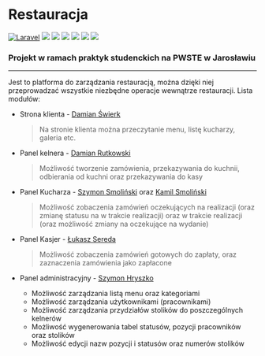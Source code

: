 # Restauracja
[![Laravel](https://img.shields.io/badge/Laravel-8.42.0-green)](https://laravel.com/docs/8.x/)
![](https://img.shields.io/github/languages/top/imielowskia/Restauracja)
![](https://img.shields.io/github/repo-size/imielowskia/Restauracja)
![](https://img.shields.io/tokei/lines/github/imielowskia/Restauracja)
[![](https://img.shields.io/website?down_color=lightgrey&down_message=offline&up_color=blue&up_message=open%20live%20page&url=http%3A%2F%2F89.188.221.231%2FRestauracja%2Frestaurant%2Fpublic%2F)](http://89.188.221.231/Restauracja/restaurant/public/)
[![](https://img.shields.io/github/contributors-anon/imielowskia/Restauracja)](https://tinyl.io/4DY5)
[![](https://img.shields.io/github/last-commit/imielowskia/Restauracja)](https://tinyl.io/4DY5)
### Projekt w ramach praktyk studenckich na PWSTE w Jarosławiu
--- 

Jest to platforma do zarządzania restauracją, można dzięki niej przeprowadzać wszystkie niezbędne operacje wewnątrze restauracji. Lista modułów: 
- Strona klienta - [Damian Świerk](https://github.com/DamianSwierk) 
  > Na stronie klienta można przeczytanie menu, listę kucharzy, galeria etc.

- Panel kelnera - [Damian Rutkowski](https://github.com/cryptondr)
  > Możliwość tworzenie zamówienia, przekazywania do kuchnii, odbierania od kuchni oraz przekazywania do kasy

- Panel Kucharza - [Szymon Smoliński](https://github.com/smolinskiszymon) oraz [Kamil Smoliński](https://github.com/KamilSmolinski)
  > Możliwość zobaczenia zamówień oczekujących na realizacji (oraz zmianę statusu na w trakcie realizacji) oraz w trakcie realizacji (oraz możliwość zmiany na oczekujące na wydanie)

- Panel Kasjer - [Łukasz Sereda](https://github.com/Lukasz-Sereda)
  > Możliwość zobaczenia zamówień gotowych do zapłaty, oraz zaznaczenia zamówienia jako zapłacone

- Panel administracyjny - [Szymon Hryszko](https://github.com/Shirobachi)
  - Możliwość zarządzania listą menu oraz kategoriami
  - Możliwość zarządzania użytkownikami (pracownikami)
  - Możliwość zarządzania przydziałów stolików do poszczególnych kelnerów
  - Możliwość wygenerowania tabel statusów, pozycji pracowników oraz stolików
  - Możliwość edycji nazw pozycji i statusów oraz numerów stolików
